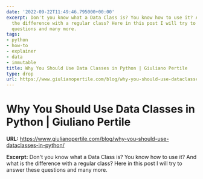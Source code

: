 ```yaml
---
date: '2022-09-22T11:49:46.795000+00:00'
excerpt: Don't you know what a Data Class is? You know how to use it? And what is
  the difference with a regular class? Here in this post I will try to answer these
  questions and many more.
tags:
- python
- how-to
- explainer
- data
- immutable
title: Why You Should Use Data Classes in Python | Giuliano Pertile
type: drop
url: https://www.giulianopertile.com/blog/why-you-should-use-dataclasses-in-python/
---
```


# Why You Should Use Data Classes in Python | Giuliano Pertile

**URL:** https://www.giulianopertile.com/blog/why-you-should-use-dataclasses-in-python/

**Excerpt:** Don't you know what a Data Class is? You know how to use it? And what is the difference with a regular class? Here in this post I will try to answer these questions and many more.
